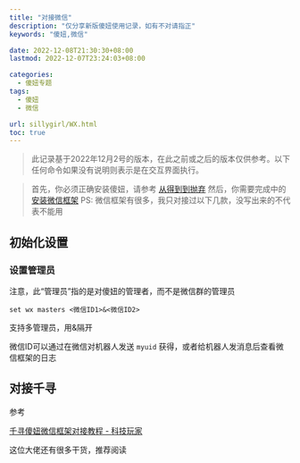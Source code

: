 ```yaml
---
title: "对接微信"
description: "仅分享新版傻妞使用记录，如有不对请指正"
keywords: "傻妞,微信"

date: 2022-12-08T21:30:30+08:00
lastmod: 2022-12-07T23:24:03+08:00

categories:
  - 傻妞专题
tags:
  - 傻妞
  - 微信

url: sillygirl/WX.html
toc: true
---
```

> 此记录基于2022年12月2号的版本，在此之前或之后的版本仅供参考。以下任何命令如果没有说明则表示是在交互界面执行。

> 首先，你必须正确安装傻妞，请参考 [从得到到抛弃](getToThrow.html)
然后，你需要完成中的 [安装微信框架](Wechat-framework.html)
PS: 微信框架有很多，我只对接过以下几款，没写出来的不代表不能用

## 初始化设置

### 设置管理员

注意，此“管理员”指的是对傻妞的管理者，而不是微信群的管理员

```Shell
set wx masters <微信ID1>&<微信ID2>
```

支持多管理员，用&隔开

微信ID可以通过在微信对机器人发送 `myuid` 获得，或者给机器人发消息后查看微信框架的日志

## 对接千寻

参考 

[千寻傻妞微信框架对接教程 - 科技玩家](https://www.kejiwanjia.com/jiaocheng/116206.html)

这位大佬还有很多干货，推荐阅读



